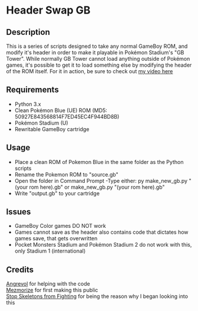 # Header Swap GB

## Description

This is a series of scripts designed to take any normal GameBoy ROM, and modify it's header in order to make it playable in Pokémon Stadium's "GB Tower". While normally GB Tower cannot load anything outside of Pokémon games, it's possible to get it to load something else by modifying the header of the ROM itself. For it in action, be sure to check out [my video here](https://www.youtube.com/watch?v=jcn5XGW1on8)

## Requirements

- Python 3.x
- Clean Pokémon Blue (UE) ROM (MD5: 50927E843568814F7ED45EC4F944BD8B)
- Pokémon Stadium (U)
- Rewritable GameBoy cartridge

## Usage

- Place a clean ROM of Pokemon Blue in the same folder as the Python scripts
- Rename the Pokemon ROM to "source.gb"
- Open the folder in Command Prompt
 -Type either: 
py make_new_gb.py "(your rom here).gb"
or
make_new_gb.py "(your rom here).gb"
- Write "output.gb" to your cartridge

## Issues

- GameBoy Color games DO NOT work
- Games cannot save as the header also contains code that dictates how games save, that gets overwritten
- Pocket Monsters Stadium and Pokémon Stadium 2 do not work with this, only Stadium 1 (international)

## Credits

[Angrevol](https://twitter.com/Angrevol) for helping with the code  
[Mezmorize](https://www.youtube.com/channel/UCgX4JmHxh49Sk9yr-QJdZvw) for first making this public  
[Stop Skeletons from Fighting](https://www.youtube.com/channel/UC5Xeb9-FhZXgvw340n7PsCQ) for being the reason why I began looking into this
